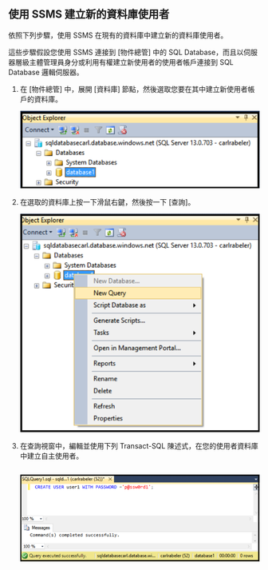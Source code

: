 

## 使用 SSMS 建立新的資料庫使用者

依照下列步驟，使用 SSMS 在現有的資料庫中建立新的資料庫使用者。

這些步驟假設您使用 SSMS 連接到 [物件總管] 中的 SQL Database，而且以伺服器層級主體管理員身分或利用有權建立新使用者的使用者帳戶連接到 SQL Database 邏輯伺服器。

1. 在 [物件總管] 中，展開 [資料庫] 節點，然後選取您要在其中建立新使用者帳戶的資料庫。

     ![SQL Server Management Studio：連接到 SQL Database 伺服器](./media/sql-database-create-new-database-user/sql-database-create-new-database-user-1.png)

2. 在選取的資料庫上按一下滑鼠右鍵，然後按一下 [查詢]。

     ![SQL Server Management Studio：連接到 SQL Database 伺服器](./media/sql-database-create-new-database-user/sql-database-create-new-database-user-2.png)

3. 在查詢視窗中，編輯並使用下列 Transact-SQL 陳述式，在您的使用者資料庫中建立自主使用者。

    ```CREATE USER user1 WITH PASSWORD ='p@ssw0rd1';
    ```

     ![SQL Server Management Studio：連接到 SQL Database 伺服器](./media/sql-database-create-new-database-user/sql-database-create-new-database-user-3.png)

<!---HONumber=AcomDC_0629_2016-->